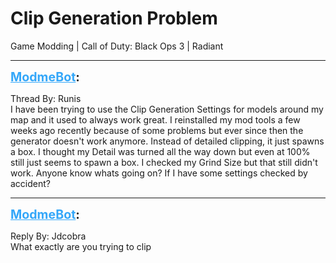 # Clip Generation Problem
Game Modding | Call of Duty: Black Ops 3 | Radiant

---
<strong style="font-size: 1.4em;"><span style="text-decoration: underline;text-decoration-color: #34a7f9;"><span style="color:#34a7f9;">ModmeBot</span></span>:</strong>

<p>Thread By: Runis<br />I have been trying to use the Clip Generation Settings for models around my map and it used to always work great. I reinstalled my mod tools a few weeks ago recently because of some problems but ever since then the generator doesn&#39;t work anymore. Instead of detailed clipping, it just spawns a box. I thought my Detail was turned all the way down but even at 100% still just seems to spawn a box. I checked my Grind Size but that still didn&#39;t work. Anyone know whats going on? If I have some settings checked by accident?</p>

---
<strong style="font-size: 1.4em;"><span style="text-decoration: underline;text-decoration-color: #34a7f9;"><span style="color:#34a7f9;">ModmeBot</span></span>:</strong>

<p>Reply By: Jdcobra<br />What exactly are you trying to clip</p>
